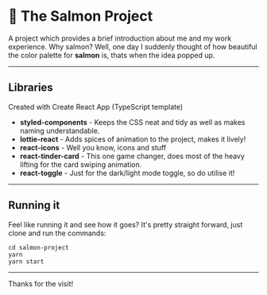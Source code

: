 # 🍣 The Salmon Project 

A project which provides a brief introduction about me and my work experience.
Why salmon? Well, one day I suddenly thought of how beautiful the color palette for **salmon** is, thats when the idea popped up.

---

## Libraries

Created with Create React App (TypeScript template)

- **styled-components** - Keeps the CSS neat and tidy as well as makes naming understandable.
- **lottie-react** - Adds spices of animation to the project, makes it lively!
- **react-icons** - Well you know, icons and stuff
- **react-tinder-card** - This one game changer, does most of the heavy lifting for the card swiping animation.
- **react-toggle** - Just for the dark/light mode toggle, so do utilise it!

---

## Running it

Feel like running it and see how it goes? It's pretty straight forward, just clone and run the commands:

```
cd salmon-project
yarn
yarn start
```

---
Thanks for the visit!
